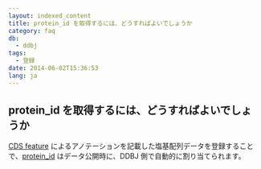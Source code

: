 ```yaml
---
layout: indexed_content
title: protein_id を取得するには、どうすればよいでしょうか
category: faq
db:
  - ddbj
tags: 
  - 登録
date: 2014-06-02T15:36:53
lang: ja
---
```


## protein_id を取得するには、どうすればよいでしょうか

<p><a href="/ddbj/cds.html">CDS feature</a> によるアノテーションを記載した塩基配列データを登録することで、<a href="/ddbj/qualifiers.html#protein_id">protein_id</a> はデータ公開時に、DDBJ 側で自動的に割り当てられます。</p>